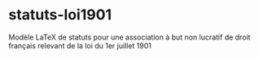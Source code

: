 # statuts-loi1901
Modèle LaTeX de statuts pour une association à but non lucratif de droit français relevant de la loi du 1er juillet 1901
